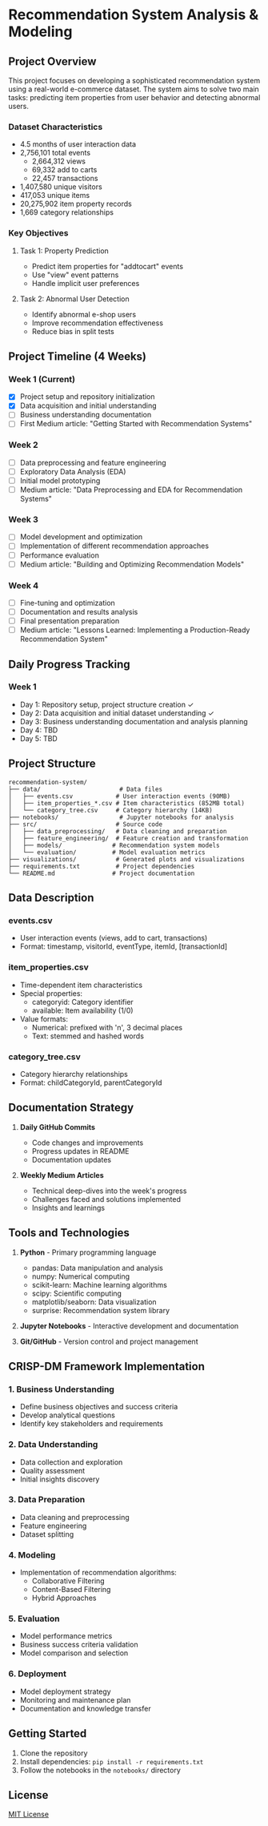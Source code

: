 # Recommendation System Analysis & Modeling

## Project Overview
This project focuses on developing a sophisticated recommendation system using a real-world e-commerce dataset. The system aims to solve two main tasks: predicting item properties from user behavior and detecting abnormal users.

### Dataset Characteristics
- 4.5 months of user interaction data
- 2,756,101 total events
  - 2,664,312 views
  - 69,332 add to carts
  - 22,457 transactions
- 1,407,580 unique visitors
- 417,053 unique items
- 20,275,902 item property records
- 1,669 category relationships

### Key Objectives
1. Task 1: Property Prediction
   - Predict item properties for "addtocart" events
   - Use "view" event patterns
   - Handle implicit user preferences

2. Task 2: Abnormal User Detection
   - Identify abnormal e-shop users
   - Improve recommendation effectiveness
   - Reduce bias in split tests

## Project Timeline (4 Weeks)

### Week 1 (Current)
- [x] Project setup and repository initialization
- [x] Data acquisition and initial understanding
- [ ] Business understanding documentation
- [ ] First Medium article: "Getting Started with Recommendation Systems"

### Week 2
- [ ] Data preprocessing and feature engineering
- [ ] Exploratory Data Analysis (EDA)
- [ ] Initial model prototyping
- [ ] Medium article: "Data Preprocessing and EDA for Recommendation Systems"

### Week 3
- [ ] Model development and optimization
- [ ] Implementation of different recommendation approaches
- [ ] Performance evaluation
- [ ] Medium article: "Building and Optimizing Recommendation Models"

### Week 4
- [ ] Fine-tuning and optimization
- [ ] Documentation and results analysis
- [ ] Final presentation preparation
- [ ] Medium article: "Lessons Learned: Implementing a Production-Ready Recommendation System"

## Daily Progress Tracking

### Week 1
- Day 1: Repository setup, project structure creation ✓
- Day 2: Data acquisition and initial dataset understanding ✓
- Day 3: Business understanding documentation and analysis planning
- Day 4: TBD
- Day 5: TBD

## Project Structure
```
recommendation-system/
├── data/                      # Data files
│   ├── events.csv            # User interaction events (90MB)
│   ├── item_properties_*.csv # Item characteristics (852MB total)
│   └── category_tree.csv     # Category hierarchy (14KB)
├── notebooks/                 # Jupyter notebooks for analysis
├── src/                      # Source code
│   ├── data_preprocessing/   # Data cleaning and preparation
│   ├── feature_engineering/  # Feature creation and transformation
│   ├── models/              # Recommendation system models
│   └── evaluation/          # Model evaluation metrics
├── visualizations/           # Generated plots and visualizations
├── requirements.txt          # Project dependencies
└── README.md                # Project documentation
```

## Data Description

### events.csv
- User interaction events (views, add to cart, transactions)
- Format: timestamp, visitorId, eventType, itemId, [transactionId]

### item_properties.csv
- Time-dependent item characteristics
- Special properties:
  - categoryid: Category identifier
  - available: Item availability (1/0)
- Value formats:
  - Numerical: prefixed with 'n', 3 decimal places
  - Text: stemmed and hashed words

### category_tree.csv
- Category hierarchy relationships
- Format: childCategoryId, parentCategoryId

## Documentation Strategy
1. **Daily GitHub Commits**
   - Code changes and improvements
   - Progress updates in README
   - Documentation updates

2. **Weekly Medium Articles**
   - Technical deep-dives into the week's progress
   - Challenges faced and solutions implemented
   - Insights and learnings

## Tools and Technologies
1. **Python** - Primary programming language
   - pandas: Data manipulation and analysis
   - numpy: Numerical computing
   - scikit-learn: Machine learning algorithms
   - scipy: Scientific computing
   - matplotlib/seaborn: Data visualization
   - surprise: Recommendation system library

2. **Jupyter Notebooks** - Interactive development and documentation

3. **Git/GitHub** - Version control and project management

## CRISP-DM Framework Implementation

### 1. Business Understanding
- Define business objectives and success criteria
- Develop analytical questions
- Identify key stakeholders and requirements

### 2. Data Understanding
- Data collection and exploration
- Quality assessment
- Initial insights discovery

### 3. Data Preparation
- Data cleaning and preprocessing
- Feature engineering
- Dataset splitting

### 4. Modeling
- Implementation of recommendation algorithms:
  - Collaborative Filtering
  - Content-Based Filtering
  - Hybrid Approaches

### 5. Evaluation
- Model performance metrics
- Business success criteria validation
- Model comparison and selection

### 6. Deployment
- Model deployment strategy
- Monitoring and maintenance plan
- Documentation and knowledge transfer

## Getting Started
1. Clone the repository
2. Install dependencies: `pip install -r requirements.txt`
3. Follow the notebooks in the `notebooks/` directory

## License
[MIT License](LICENSE) 
